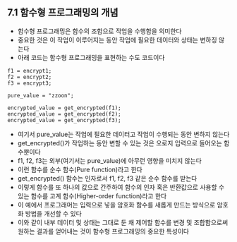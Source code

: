 ## 7.1 함수형 프로그래밍의 개념
- 함수형 프로그래밍은 함수의 조합으로 작업을 수행함을 의미한다
- 중요한 것은 이 작업이 이루어지는 동안 작업에 필요한 데이터와 상태는 변하징 않는다
- 아래 코드는 함수형 프로그래밍을 표현하는 수도 코드이다

```
f1 = encrypt1;
f2 = encrypt2;
f3 = encrypt3;

pure_value = "zzoon";

encrypted_value = get_encrypted(f1);
encrypted_value = get_encrypted(f2);
encrypted_value = get_encrypted(f3);
```

- 여기서 pure_value는 작업에 필요한 데이터고 작업이 수행되는 동안 변하지 않는다
- get_encrypted()가 작업하는 동안 변할 수 있는 것은 오로지 입력으로 들어오는 함수뿐이다
- f1, f2, f3는 외부(여기서는 pure_value)에 아무런 영향을 미치지 않는다
- 이런 함수를 순수 함수(Pure function)라고 한다
- get_encrypted() 함수는 인자로서 f1, f2, f3 같은 순수 함수를 받는다
- 이렇게 함수를 또 하나의 값으로 간주하여 함수의 인자 혹은 반환값으로 사용할 수 있는 함수를 고계 함수(Higher-order function)라고 한다
- 이 예에서 프로그래머는 입력으로 넣을 암호화 함수를 새롭게 만드는 방식으로 암호화 방법을 개선할 수 있다
- 이와 같이 내부 데이터 및 상태는 그대로 둔 채 제어할 함수를 변경 및 조합함으로써 원하는 결과를 얻어내는 것이 함수형 프로그래밍의 중요한 특성이다